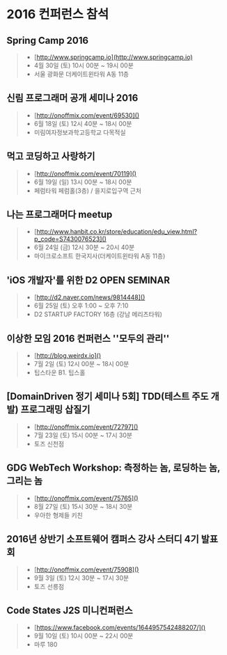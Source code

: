 # 2016 컨퍼런스 참석

## Spring Camp 2016
> - [http://www.springcamp.io](http://www.springcamp.io)
> - 4월 30일 (토) 10시 00분 ~ 19시 00분	
> - 서울 광화문 더케이트윈타워 A동 11층

## 신림 프로그래머 공개 세미나 2016
> - [http://onoffmix.com/event/69530]()
> - 6월 18일 (토) 12시 40분 ~ 18시 00분
> - 미림여자정보과학고등학교 다목적실

## 먹고 코딩하고 사랑하기
> - [http://onoffmix.com/event/70119]()
> - 6월 19일 (일) 13시 00분 ~ 18시 00분
> - 페럼타워 페럼홀(3층) / 을지로입구역 근처

## 나는 프로그래머다 meetup
> - [http://www.hanbit.co.kr/store/education/edu_view.html?p_code=S7430076523]()
> - 6월 24일 (금) 12시 30분 ~ 20시 40분
> - 마이크로소프트 한국지사(더케이트윈타워 A동 11층)

## 'iOS 개발자'를 위한 D2 OPEN SEMINAR
> - [http://d2.naver.com/news/9814448]()
> - 6월 25일 (토) 오후 1:00 ~ 오후 7:10
> - D2 STARTUP FACTORY 16층 (강남 메리츠타워)

## 이상한 모임  2016 컨퍼런스 ''모두의 관리''
> - [http://blog.weirdx.io]()
> - 7월 2일 (토) 12시 00분 ~ 18시 00분
> - 팁스타운 B1. 팁스홀

## [DomainDriven 정기 세미나 5회] TDD(테스트 주도 개발) 프로그래밍 삽질기
> - [http://onoffmix.com/event/72797]()
> - 7월 23일 (토) 15시 00분 ~ 17시 30분
> - 토즈 신천점

## GDG WebTech Workshop: 측정하는 놈, 로딩하는 놈, 그리는 놈
> - [http://onoffmix.com/event/75765]()
> - 8월 27일 (토) 15시 30분 ~ 18시 30분
> - 우아한 형제들 키친

## 2016년 상반기 소프트웨어 캠퍼스 강사 스터디 4기 발표회
> - [http://onoffmix.com/event/75908]()
> - 9월 3일 (토) 12시 30분 ~ 17시 30분
> - 토즈 선릉점

## Code States J2S 미니컨퍼런스
> - [https://www.facebook.com/events/1644957542488207/]()
> - 9월 10일 (토) 10시 00분 ~ 22시 00분
> - 마루 180